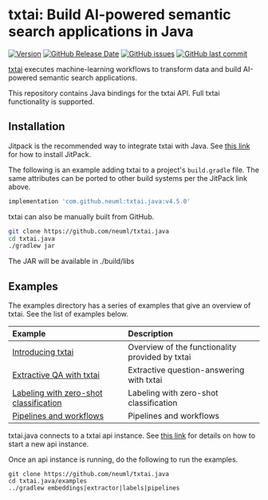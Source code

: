 # txtai: Build AI-powered semantic search applications in Java

[![Version](https://img.shields.io/github/release/neuml/txtai.java.svg?style=flat&color=success)](https://github.com/neuml/txtai.java/releases)
[![GitHub Release Date](https://img.shields.io/github/release-date/neuml/txtai.java.svg?style=flat&color=blue)](https://github.com/neuml/txtai.java/releases)
[![GitHub issues](https://img.shields.io/github/issues/neuml/txtai.java.svg?style=flat&color=success)](https://github.com/neuml/txtai.java/issues)
[![GitHub last commit](https://img.shields.io/github/last-commit/neuml/txtai.java.svg?style=flat&color=blue)](https://github.com/neuml/txtai.java)

[txtai](https://github.com/neuml/txtai) executes machine-learning workflows to transform data and build AI-powered semantic search applications.

This repository contains Java bindings for the txtai API. Full txtai functionality is supported.

## Installation

Jitpack is the recommended way to integrate txtai with Java. See [this link](https://jitpack.io/) for how to install JitPack.

The following is an example adding txtai to a project's `build.gradle` file. The same attributes can be ported to other build systems per the JitPack link above.

```gradle
implementation 'com.github.neuml:txtai.java:v4.5.0'
```

txtai can also be manually built from GitHub.

```bash
git clone https://github.com/neuml/txtai.java
cd txtai.java
./gradlew jar
```

The JAR will be available in ./build/libs

## Examples
The examples directory has a series of examples that give an overview of txtai. See the list of examples below.

| Example     |      Description      |
|:----------|:-------------|
| [Introducing txtai](https://github.com/neuml/txtai.java/blob/master/examples/src/main/java/EmbeddingsDemo.java) | Overview of the functionality provided by txtai |
| [Extractive QA with txtai](https://github.com/neuml/txtai.java/blob/master/examples/src/main/java/ExtractorDemo.java) | Extractive question-answering with txtai |
| [Labeling with zero-shot classification](https://github.com/neuml/txtai.java/blob/master/examples/src/main/java/LabelsDemo.java) | Labeling with zero-shot classification |
| [Pipelines and workflows](https://github.com/neuml/txtai.java/blob/master/examples/src/main/java/PipelinesDemo.java) | Pipelines and workflows |

txtai.java connects to a txtai api instance. See [this link](https://github.com/neuml/txtai#api) for details on how to start a new api instance.

Once an api instance is running, do the following to run the examples.

```
git clone https://github.com/neuml/txtai.java
cd txtai.java/examples
../gradlew embeddings|extractor|labels|pipelines
```
